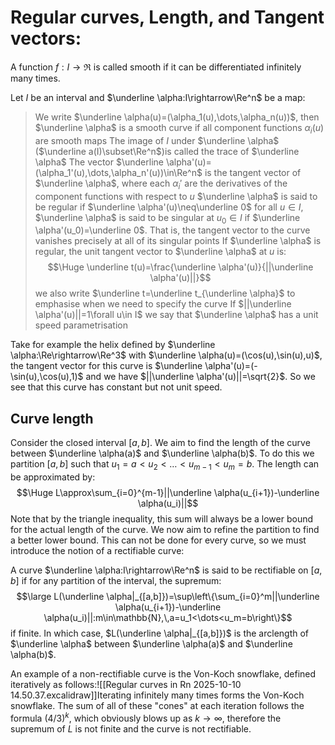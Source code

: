 
# Regular curves, Length, and Tangent vectors:

A function $f:I\rightarrow\Re$ is called smooth if it can be differentiated infinitely many times.

Let $I$ be an interval and $\underline \alpha:I\rightarrow\Re^n$ be a map:
> We write $\underline \alpha(u)=(\alpha_1(u),\dots,\alpha_n(u))$, then $\underline \alpha$ is a smooth curve if all component functions $\alpha_i(u)$ are smooth maps
> The image of $I$ under $\underline \alpha$  ($\underline a(I)\subset\Re^n$)is called the trace of $\underline \alpha$
> The vector $\underline \alpha'(u)=(\alpha_1'(u),\dots,\alpha_n'(u))\in\Re^n$ is the tangent vector of $\underline \alpha$, where each $\alpha_i'$ are the derivatives of the component functions with respect to $u$
>  $\underline \alpha$ is said to be regular if $\underline \alpha'(u)\neq\underline 0$ for all $u\in I$, $\underline \alpha$ is said to be singular at $u_0\in I$ if $\underline \alpha'(u_0)=\underline 0$. That is, the tangent vector to the curve vanishes precisely at all of its singular points
>  If $\underline \alpha$ is regular, the unit tangent vector to $\underline \alpha$ at $u$ is:$$\Huge \underline t(u)=\frac{\underline \alpha'(u)}{||\underline \alpha'(u)||}$$we also write $\underline t=\underline t_{\underline \alpha}$ to emphasise when we need to specify the curve
>  If $||\underline \alpha'(u)||=1\forall u\in I$ we say that $\underline \alpha$ has a unit speed parametrisation

Take for example the helix defined by $\underline \alpha:\Re\rightarrow\Re^3$ with $\underline \alpha(u)=(\cos(u),\sin(u),u)$, the tangent vector for this curve is $\underline \alpha'(u)=(-\sin(u),\cos(u),1)$ and we have $||\underline \alpha'(u)||=\sqrt{2}$. So we see that this curve has constant but not unit speed.

## Curve length
Consider the closed interval $[a,b]$. We aim to find the length of the curve between $\underline \alpha(a)$ and $\underline \alpha(b)$. To do this we partition $[a,b]$ such that $u_1=a<u_2<\dots<u_{m-1}<u_m=b$. The length can be approximated by:$$\Huge L\approx\sum_{i=0}^{m-1}||\underline \alpha(u_{i+1})-\underline \alpha(u_i)||$$Note that by the triangle inequality, this sum will always be a lower bound for the actual length of the curve. We now aim to refine the partition to find a better lower bound. This can not be done for every curve, so we must introduce the notion of a rectifiable curve:

A curve $\underline \alpha:I\rightarrow\Re^n$ is said to be rectifiable on $[a,b]$ if for any partition of the interval, the supremum:$$\large L(\underline \alpha|_{[a,b]})=\sup\left\{\sum_{i=0}^m||\underline \alpha(u_{i+1})-\underline \alpha(u_i)||:m\in\mathbb{N},\,a=u_1<\dots<u_m=b\right\}$$if finite. In which case, $L(\underline \alpha|_{[a,b]})$ is the arclength of $\underline \alpha$ between $\underline \alpha(a)$ and $\underline \alpha(b)$.

An example of a non-rectifiable curve is the Von-Koch snowflake, defined iteratively as follows:![[Regular curves in Rn 2025-10-10 14.50.37.excalidraw]]Iterating infinitely many times forms the Von-Koch snowflake. The sum of all of these "cones" at each iteration follows the formula $(4/3)^k$, which obviously blows up as $k\to\infty$, therefore the supremum of $L$ is not finite and the curve is not rectifiable.